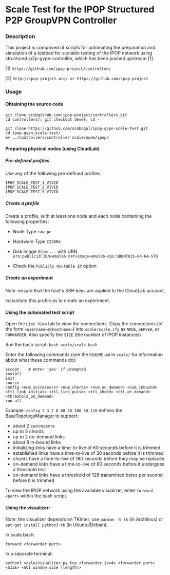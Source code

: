 # Scale Test for the IPOP Structured P2P GroupVPN Controller

### Description

This project is composed of scripts for automating the preparation and simulation of a testbed for scalable testing of the IPOP network using structured-p2p-gvpn-controller, which has been pushed upstream [1].

[1] ```https://github.com/ipop-project/controllers```

[2] ```http://ipop-project.org/ or https://github.com/ipop-project```


### Usage

#### Obtaining the source code

```
git clone git@github.com:ipop-project/controllers.git
cd controllers/; git checkout devel; cd -

git clone https://github.com/ssabogal/ipop-gvpn-scale-test.git
cd ipop-gvpn-scale-test/
mv ../controllers/controller scale/node/ipop/
```

#### Preparing physical nodes (using CloudLab)

##### Pre-defined profiles

Use any of the following pre-defined profiles:

```
IPOP_SCALE_TEST_1_VIVID
IPOP_SCALE_TEST_2_VIVID
IPOP_SCALE_TEST_5_VIVID
```

##### Create a profile

Create a profile, with at least one node and each node containing the following properties:

* Node Type ```raw-pc```

* Hardware Type ```C220M4```

* Disk Image ```Other...``` with URN ```urn:publicid:IDN+emulab.net+image+emulab-ops:UBUNTU15-04-64-STD```

* Check the ```Publicly Routable IP``` option

##### Create an experiment

Note: ensure that the host's SSH keys are applied to the CloudLab account.

Instantiate this profile as to create an experiment.

#### Using the automated test script

Open the ```List View``` tab to view the connections. Copy the connections (of the form ```<username>@<hostname>```) into ```scale/scale.cfg``` as ```NODE```, ```SERVER```, or ```FORWARDER```. Also specify the ```SIZE``` (the number of IPOP instances)

Run the bash script:
```bash scale/scale.bash```

Enter the following commands (see the ```README.md``` in ```scale/``` for information about what these commands do):
```
accept    # enter 'yes' if prompted
install
init
source
config <num_successors> <num_chords> <num_on_demand> <num_inbound> <ttl_link_initial> <ttl_link_pulse> <ttl_chord> <ttl_on_demand> <threshold_on_demand>
run all
```
Example: ```config 2 3 2 8 60 30 180 60 128``` defines the BaseTopologyManager to support:

* about 2 successors
* up to 3 chords
* up to 2 on-demand links
* about 8 in-bound links
* initializing links have a time-to-live of 60 seconds before it is trimmed
* established links have a time-to-live of 30 seconds before it is trimmed
* chords have a time-to-live of 180 seconds before they may be replaced
* on-demand links have a time-to-live of 60 seconds before it undergoes a threshold test
* on-demand links have a threshold of 128 transmitted bytes per second before it is trimmed

To view the IPOP network using the available visualizer, enter ```forward <port>``` within the bash script.

#### Using the visualizer:

Note: the visualizer depends on TKinter, use ```pacman -S tk``` (in Archlinux) or ```apt-get install python3-tk``` (in Ubuntu/Debian).

In scale.bash:

```forward <forwarder port>```

In a separate terminal:

```python3 scale/visualizer.py tcp <forwarder ipv4> <forwarder port> <SIZE> <GUI window size (length)>```
